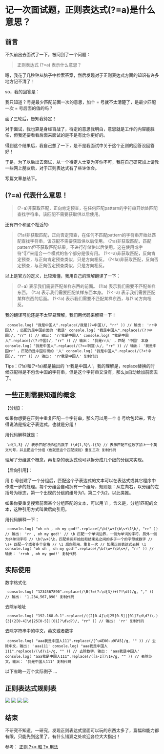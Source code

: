 # 记一次面试题，正则表达式(?=a)是什么意思？ #

## 前言 ##

不久前出去面试了一下，被问到了一个问题：

> 
> 
> 
> 正则表达式 (?=a) 表示什么意思？
> 
> 

嗯，我花了几秒钟从脑子中检索答案，然后发现对于正则表达式方面的知识有许多地方记不清了！

so，我的回答是：

我只知道 ? 号是最少匹配前面一次的意思，加个 = 号就不太清楚了，是最少匹配一次 = 号后面的值的吗？

面了三轮后，告知我待定！

对于面试，我也算是身经百战了，待定的意思我明白，意思就是工作的内容能胜任，但我还要看看后面来面试的是不是有比你更好的。

得到这个结果后，我自己想了一下，是不是我面试中关于这个正则的回答没回答好！

于是，为了以后出去面试，从一个待定人士变为非你不可，我在自己研究加上请教一些网上朋友后，对于正则表达式有了些许体会。

写篇文章总结下。

## (?=a) 代表什么意思！ ##

> 
> 
> 
> (?=a)非获取匹配，正向肯定预查，在任何匹配pattern的字符串开始处匹配查找字符串，该匹配不需要获取供以后使用。
> 
> 

还有四个和这个相近的:

> 
> 
> 
> (?!a)非获取匹配，正向否定预查，在任何不匹配pattern的字符串开始处匹配查找字符串，该匹配不需要获取供以后使用。
> (?:a)非获取匹配，匹配pattern但不获取匹配结果，不进行存储供以后使用。这在使用或字符“(|)”来组合一个模式的各个部分是很有用。
> (?<=a)非获取匹配，反向肯定预查，与正向肯定预查类似，只是方向相反。
> (?<!a)非获取匹配，反向否定预查，与正向否定预查类似，只是方向相反。
> 
> 

以上是官方的定义，比较难懂，我用自己的理解翻译了一下：

> 
> 
> 
> (?=a) 表示我们需要匹配某样东西的前面。
> (?!a) 表示我们需要不匹配某样东西。
> (?:a) 表示我们需要匹配某样东西本身。
> (?<=a) 表示我们需要匹配某样东西的后面。
> (?<!a) 表示我们需要不匹配某样东西，与(?!a)方向相反。
> 
> 

我的翻译可能还是不太容易理解，我们用代码来解释一下！

` console.log( "我是中国人".replace(/我是(?=中国)/, "rr" )) // 输出： 'rr中国人' ，匹配的是中国前面的 '我是' console.log( "我是中国人".replace(/(?!中国)/, "rr" )) // 输出： 'rr我是中国人' console.log( "我是中国人".replace(/(?:中国)/, "rr" )) // 输出： '我是rr人' ，匹配 '中国' 本身 console.log( "我是中国人".replace(/(?<=中国)人/, "rr" )) // 输出： '我是中国rr' ，匹配的是中国后面的 '人' console.log( "我是中国人".replace(/(?<!中国)/, "rr" )) // 输出： 'rr我是中国人' 复制代码`

Tips：(?!a)和(?<!a)都是输出的 'rr我是中国人'，我的理解是，replace替换的时候匹配得是不包含中国的字符串，但是这个字符串又没有，那么js自动给加前面去了。

## 一些正则需要知道的概念 ##

【分组】：

如果你想要在正则中重复匹配一个字符串，那么可以用一个 () 号给包起来，官方得说法是指定子表达式，也就是分组！

用代码解释就是：

` \d{1,3} // 表示匹配1到3位的数字 (\d{1,3}\.){3} // 表示匹配三位数字加上一个英文句号，并且把这个分组（也就是这个匹配规则）重复三次 复制代码`

理解了分组这个概念，再复杂的表达式也可以拆分成几个细的分组来实现。

【后向引用】：

用 () 号创建了一个分组后，匹配这个子表达式的文本可以在表达式或其它程序中作进一步的处理。每个分组会自动拥有一个组号，规则是：从左向右，以分组的左括号为标志，第一个出现的分组的组号为1，第二个为2，以此类推。

如果你要重复搜索前面某个分组匹配的文本，可以用 \1 ，含义是，分组1匹配的文本，这种引用方式叫做后向引用。

用代码解释一下：

` console.log( "oh oh , oh my god!".replace(/\b(\w+)\b\s+\1\b/, "rr" )) // 输出： 'rr , oh my god!' // \b 匹配一个单词边界，一侧为单词的字符，另外一侧为非单词字符 // \b(\w+)\b，匹配单词开始处和结束处之间的多于一个的字母或数字 // \s+ 匹配一个或者多个空格 // \1 后向引用，重复一次 // 如果正则表达式去掉 \1 console.log( "oh oh , oh my god!".replace(/\b(\w+)\b\s+/, "rr" )) // 输出： 'rroh , oh my god!' 复制代码`

## 实际使用 ##

数字格式化

` console.log( "1234567890".replace(/\B(?=(?:\d{3})+(?!\d))/g, "," )) // 输出： '1,234,567,890' 复制代码`

去除ip地址

` console.log( "192.168.0.1".replace(/((2[0-4]\d|25[0-5]|[01]?\d\d?)\.){3}(2[0-4]\d|25[0-5]|[01]?\d\d?)/, "rr" )) // 输出： 'rr' 复制代码`

去除字符串中的中文，英文或者数字

` console.log( "aaa我是中国人111".replace(/[^u4E00-u9FA5]/g, "" )) // 去除中文，输出： 'aaa111' console.log( "aaa我是中国人111".replace(/(\d)\1+/g, "" )) // 去除数字，输出： 'aaa我是中国人' console.log( "aaa我是中国人111".replace(/([a-z])\1+/g, "" )) // 去除英文，输出： '我是中国人111' 复制代码`

以下省略一万个实际例子 ...

## 正则表达式规则表 ##

![](https://user-gold-cdn.xitu.io/2019/5/28/16afd3a6d56699a2?imageView2/0/w/1280/h/960/ignore-error/1) ![](https://user-gold-cdn.xitu.io/2019/5/28/16afd3e0a90618f8?imageView2/0/w/1280/h/960/ignore-error/1) ![](https://user-gold-cdn.xitu.io/2019/5/28/16afd3e6e2274a75?imageView2/0/w/1280/h/960/ignore-error/1) ![](https://user-gold-cdn.xitu.io/2019/5/28/16afd3ecfde1f57c?imageView2/0/w/1280/h/960/ignore-error/1)

## 结束 ##

不研究不知道，一研究，发现正则表达式里面可以玩的东西太多了，篇幅和能力都有限，只能先到这里了，有什么错漏之处欢迎各位大大指出！

参考： [正则 ?<= 和 ?= 用法]( https://link.juejin.im?target=https%3A%2F%2Fwww.cnblogs.com%2Fwhaozl%2Fp%2F5462865.html )